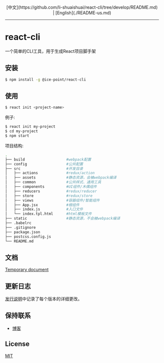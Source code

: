 <div align="center">
  [中文](https://github.com/li-shuaishuai/react-cli/tree/develop/README.md) | [English](./README-us.md)
</div>

---

# react-cli

一个简单的CLI工具，用于生成React项目脚手架

## 安装

```bash
$ npm install -g @ice-point/react-cli
```

## 使用

```bash
$ react init <project-name>
```

例子:

```bash
$ react init my-project
$ cd my-project
$ npm start
```

项目结构:

```bash
.
├── build                   #webpack配置
├── config                  #公共配置
├── src                     #开发目录
│   ├── actions             #redux/action
│   ├── assets              #静态资源，会被webpack编译
│   ├── common              #公共样式、通用工具
│   ├── components          #UI组件/木偶组件
│   ├── reducers            #redux/reducer
│   ├── store               #redux/store
│   ├── views               #容器组件/智能组件
│   ├── App.jsx             #根组件
│   ├── index.js            #入口文件
│   └── index.tpl.html      #html模板文件
├── static                  #静态资源，不会被webpack编译
├── .babelrc
├── .gitignore
├── package.json
├── postcss.config.js
└── README.md
```

## 文档

[Temporary document](https://www.lishuaishuai.com/notice/943.html)

## 更新日志

[发行说明](https://github.com/li-shuaishuai/react-cli/releases)中记录了每个版本的详细更改。

## 保持联系

+ [博客](https://www.lishuaishuai.com)

## License

[MIT](https://github.com/li-shuaishuai/react-cli/blob/master/LICENSE)
